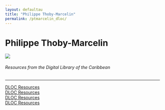 ```yaml
---
layout: defaultau
title: "Philippe Thoby-Marcelin"
permalink: /ptmarcelin_dloc/
---
```

<!-- partial:index.partial.html -->
<div class="content">
    <h1>Philippe Thoby-Marcelin</h1>
    <div class="quote">
        <div><img src="https://upload.wikimedia.org/wikipedia/commons/thumb/d/d4/Philippe_Thoby-Marcelin.jpg/215px-Philippe_Thoby-Marcelin.jpg" class="logo"></div>
    </div>
    <body>
    <h6>Resources from the Digital Library of the Caribbean</h6><hr> 
        <a href="https://www.dloc.com/UF00076567/00005/images/37" target="_blank">DLOC Resources</a><br>
        <a href="https://www.dloc.com/AA00032523/00014/images/68" target="_blank">DLOC Resources</a><br>
        <a href="https://www.dloc.com/UF00076567/00002/images/9" target="_blank">DLOC Resources</a><br>
        <a href="https://www.dloc.com/UF00095935/00001/images/31" target="_blank">DLOC Resources</a><br>
    </body> 
          </div>
  <!-- partial -->
<script src='https://cdnjs.cloudflare.com/ajax/libs/jquery/3.1.1/jquery.min.js'></script><script  src="{{ site.baseurl }}/assets/js/authorscript.js"></script>